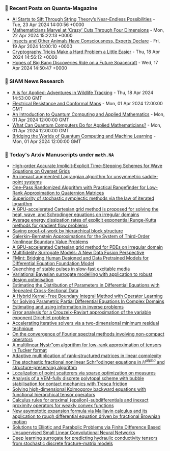 ### 📝 Recent Posts on Quanta-Magazine
<!-- quanta starts -->
* <a href="https://www.quantamagazine.org/ai-starts-to-sift-through-string-theorys-near-endless-possibilities-20240423/">AI Starts to Sift Through String Theory’s Near-Endless Possibilities</a> - Tue, 23 Apr 2024 14:00:56 +0000
* <a href="https://www.quantamagazine.org/mathematicians-marvel-at-crazy-cuts-through-four-dimensions-20240422/">Mathematicians Marvel at ‘Crazy’ Cuts Through Four Dimensions</a> - Mon, 22 Apr 2024 15:22:13 +0000
* <a href="https://www.quantamagazine.org/insects-and-other-animals-have-consciousness-experts-declare-20240419/">Insects and Other Animals Have Consciousness, Experts Declare</a> - Fri, 19 Apr 2024 14:00:10 +0000
* <a href="https://www.quantamagazine.org/cryptography-tricks-make-a-hard-problem-a-little-easier-20240418/">Cryptography Tricks Make a Hard Problem a Little Easier</a> - Thu, 18 Apr 2024 14:56:12 +0000
* <a href="https://www.quantamagazine.org/hopes-of-big-bang-discoveries-ride-on-a-future-spacecraft-20240417/">Hopes of Big Bang Discoveries Ride on a Future Spacecraft</a> - Wed, 17 Apr 2024 14:50:47 +0000
<!-- quanta ends -->

### 📝 SIAM News Research
<!-- siam-news starts -->
* <a href="https://sinews.siam.org/Details-Page/a-is-for-applied-adventures-in-wildlife-tracking">A is for Applied: Adventures in Wildlife Tracking</a> - Thu, 18 Apr 2024 14:53:00 GMT
* <a href="https://sinews.siam.org/Details-Page/electrical-resistance-and-conformal-maps">Electrical Resistance and Conformal Maps</a> - Mon, 01 Apr 2024 12:00:00 GMT
* <a href="https://sinews.siam.org/Details-Page/an-introduction-to-quantum-computing-and-applied-mathematics">An Introduction to Quantum Computing and Applied Mathematics</a> - Mon, 01 Apr 2024 12:00:00 GMT
* <a href="https://sinews.siam.org/Details-Page/what-can-quantum-computers-do-for-applied-mathematicians">What Can Quantum Computers Do for Applied Mathematicians?</a> - Mon, 01 Apr 2024 12:00:00 GMT
* <a href="https://sinews.siam.org/Details-Page/bridging-the-worlds-of-quantum-computing-and-machine-learning">Bridging the Worlds of Quantum Computing and Machine Learning</a> - Mon, 01 Apr 2024 12:00:00 GMT
<!-- siam-news ends -->

### 📝 Today's Arxiv Manuscripts under ``math.NA``
<!-- arxiv-math-na starts -->
* <a href="https://arxiv.org/abs/2404.14592">High-order Accurate Implicit-Explicit Time-Stepping Schemes for Wave Equations on Overset Grids</a>
* <a href="https://arxiv.org/abs/2404.14636">An inexact augmented Lagrangian algorithm for unsymmetric saddle-point systems</a>
* <a href="https://arxiv.org/abs/2404.14783">One-Pass Randomized Algorithm with Practical Rangefinder for Low-Rank Approximation to Quaternion Matrices</a>
* <a href="https://arxiv.org/abs/2404.14842">Superiority of stochastic symplectic methods via the law of iterated logarithm</a>
* <a href="https://arxiv.org/abs/2404.14864">A GPU-accelerated Cartesian grid method is proposed for solving the heat, wave, and Schrodinger equations on irregular domains</a>
* <a href="https://arxiv.org/abs/2404.14893">Average energy dissipation rates of explicit exponential Runge-Kutta methods for gradient flow problems</a>
* <a href="https://arxiv.org/abs/2404.14958">Saving proof-of-work by hierarchical block structure</a>
* <a href="https://arxiv.org/abs/2404.15090">Galerkin-Bernstein Approximations for the System of Third-Order Nonlinear Boundary Value Problems</a>
* <a href="https://arxiv.org/abs/2404.15249">A GPU-accelerated Cartesian grid method for PDEs on irregular domain</a>
* <a href="https://arxiv.org/abs/2404.14456">Multifidelity Surrogate Models: A New Data Fusion Perspective</a>
* <a href="https://arxiv.org/abs/2404.14688">FMint: Bridging Human Designed and Data Pretrained Models for Differential Equation Foundation Model</a>
* <a href="https://arxiv.org/abs/2404.14854">Quenching of stable pulses in slow-fast excitable media</a>
* <a href="https://arxiv.org/abs/2404.14857">Variational Bayesian surrogate modelling with application to robust design optimisation</a>
* <a href="https://arxiv.org/abs/2404.14873">Estimating the Distribution of Parameters in Differential Equations with Repeated Cross-Sectional Data</a>
* <a href="https://arxiv.org/abs/2404.15242">A Hybrid Kernel-Free Boundary Integral Method with Operator Learning for Solving Parametric Partial Differential Equations In Complex Domains</a>
* <a href="https://arxiv.org/abs/2208.09095">Estimating and using information in inverse problems</a>
* <a href="https://arxiv.org/abs/2303.10687">Error analysis for a Crouzeix-Raviart approximation of the variable exponent Dirichlet problem</a>
* <a href="https://arxiv.org/abs/2303.12473">Accelerating iterative solvers via a two-dimensional minimum residual technique</a>
* <a href="https://arxiv.org/abs/2305.14319">On the convergence of Fourier spectral methods involving non-compact operators</a>
* <a href="https://arxiv.org/abs/2309.02877">A multilinear Nystr"om algorithm for low-rank approximation of tensors in Tucker format</a>
* <a href="https://arxiv.org/abs/2309.09061">Adaptive multiplication of rank-structured matrices in linear complexity</a>
* <a href="https://arxiv.org/abs/2401.15608">The stochastic fractional nonlinear Schr"odinger equations in $H^{alpha}$ and structure-preserving algorithm</a>
* <a href="https://arxiv.org/abs/2402.00737">Localization of point scatterers via sparse optimization on measures</a>
* <a href="https://arxiv.org/abs/2404.03045">Analysis of a VEM-fully discrete polytopal scheme with bubble stabilisation for contact mechanics with Tresca friction</a>
* <a href="https://arxiv.org/abs/2404.08823">Solving high-dimensional Kolmogorov backward equations with functional hierarchical tensor operators</a>
* <a href="https://arxiv.org/abs/2211.14525">Calculus rules for proximal {epsilon}-subdifferentials and inexact proximity operators for weakly convex functions</a>
* <a href="https://arxiv.org/abs/2306.13405">New asymptotic expansion formula via Malliavin calculus and its application to rough differential equation driven by fractional Brownian motion</a>
* <a href="https://arxiv.org/abs/2311.00259">Solutions to Elliptic and Parabolic Problems via Finite Difference Based Unsupervised Small Linear Convolutional Neural Networks</a>
* <a href="https://arxiv.org/abs/2401.04823">Deep learning surrogate for predicting hydraulic conductivity tensors from stochastic discrete fracture-matrix models</a>
<!-- arxiv-math-na ends -->
